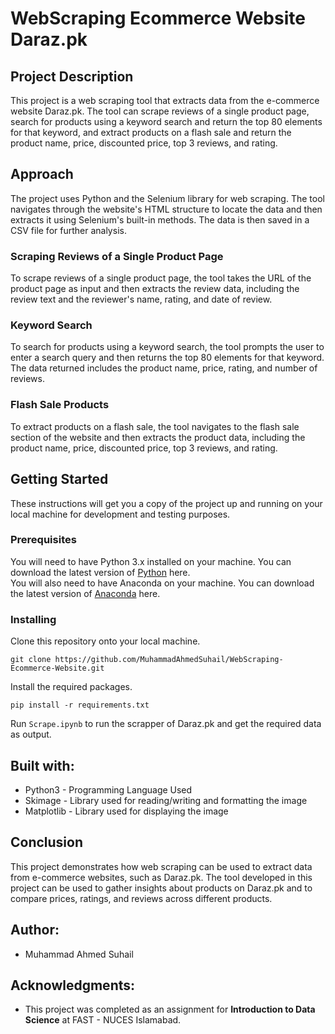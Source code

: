 # WebScraping Ecommerce Website Daraz.pk

## Project Description
This project is a web scraping tool that extracts data from the e-commerce website Daraz.pk. The tool can scrape reviews of a single product page, search for products using a keyword search and return the top 80 elements for that keyword, and extract products on a flash sale and return the product name, price, discounted price, top 3 reviews, and rating.

## Approach
The project uses Python and the Selenium library for web scraping. The tool navigates through the website's HTML structure to locate the data and then extracts it using Selenium's built-in methods. The data is then saved in a CSV file for further analysis.

### Scraping Reviews of a Single Product Page
To scrape reviews of a single product page, the tool takes the URL of the product page as input and then extracts the review data, including the review text and the reviewer's name, rating, and date of review.

### Keyword Search
To search for products using a keyword search, the tool prompts the user to enter a search query and then returns the top 80 elements for that keyword. The data returned includes the product name, price, rating, and number of reviews.

### Flash Sale Products
To extract products on a flash sale, the tool navigates to the flash sale section of the website and then extracts the product data, including the product name, price, discounted price, top 3 reviews, and rating.

## Getting Started
These instructions will get you a copy of the project up and running on your local machine for development and testing purposes.

### Prerequisites
You will need to have Python 3.x installed on your machine. You can download the latest version of [Python](https://www.python.org/downloads/) here.
</br>
You will also need to have Anaconda on your machine. You can download the latest version of [Anaconda](https://www.anaconda.com/) here.

### Installing
Clone this repository onto your local machine.
```
git clone https://github.com/MuhammadAhmedSuhail/WebScraping-Ecommerce-Website.git
```
Install the required packages.
```
pip install -r requirements.txt
```
Run `Scrape.ipynb` to run the scrapper of Daraz.pk and get the required data as output.

## Built with:
- Python3 - Programming Language Used
- Skimage - Library used for reading/writing and formatting the image
- Matplotlib - Library used for displaying the image 

## Conclusion
This project demonstrates how web scraping can be used to extract data from e-commerce websites, such as Daraz.pk. The tool developed in this project can be used to gather insights about products on Daraz.pk and to compare prices, ratings, and reviews across different products.

## Author:
- Muhammad Ahmed Suhail

## Acknowledgments:
- This project was completed as an assignment for **Introduction to Data Science** at FAST - NUCES Islamabad.









